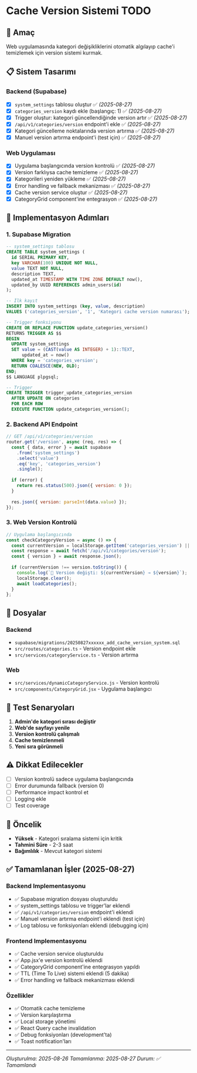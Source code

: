 # Cache Version Sistemi TODO

## 🎯 **Amaç**
Web uygulamasında kategori değişikliklerini otomatik algılayıp cache'i temizlemek için version sistemi kurmak.

## 📋 **Sistem Tasarımı**

### **Backend (Supabase)**
- [x] `system_settings` tablosu oluştur ✅ *(2025-08-27)*
- [x] `categories_version` kaydı ekle (başlangıç: 1) ✅ *(2025-08-27)*
- [x] Trigger oluştur: kategori güncellendiğinde version artır ✅ *(2025-08-27)*
- [x] `/api/v1/categories/version` endpoint'i ekle ✅ *(2025-08-27)*
- [x] Kategori güncelleme noktalarında version artırma ✅ *(2025-08-27)*
- [x] Manuel version artırma endpoint'i (test için) ✅ *(2025-08-27)*

### **Web Uygulaması**
- [x] Uygulama başlangıcında version kontrolü ✅ *(2025-08-27)*
- [x] Version farklıysa cache temizleme ✅ *(2025-08-27)*
- [x] Kategorileri yeniden yükleme ✅ *(2025-08-27)*
- [x] Error handling ve fallback mekanizması ✅ *(2025-08-27)*
- [x] Cache version service oluştur ✅ *(2025-08-27)*
- [x] CategoryGrid component'ine entegrasyon ✅ *(2025-08-27)*

## 🔧 **Implementasyon Adımları**

### **1. Supabase Migration**
```sql
-- system_settings tablosu
CREATE TABLE system_settings (
  id SERIAL PRIMARY KEY,
  key VARCHAR(100) UNIQUE NOT NULL,
  value TEXT NOT NULL,
  description TEXT,
  updated_at TIMESTAMP WITH TIME ZONE DEFAULT now(),
  updated_by UUID REFERENCES admin_users(id)
);

-- İlk kayıt
INSERT INTO system_settings (key, value, description) 
VALUES ('categories_version', '1', 'Kategori cache version numarası');

-- Trigger fonksiyonu
CREATE OR REPLACE FUNCTION update_categories_version()
RETURNS TRIGGER AS $$
BEGIN
  UPDATE system_settings 
  SET value = (CAST(value AS INTEGER) + 1)::TEXT,
      updated_at = now()
  WHERE key = 'categories_version';
  RETURN COALESCE(NEW, OLD);
END;
$$ LANGUAGE plpgsql;

-- Trigger
CREATE TRIGGER trigger_update_categories_version
  AFTER UPDATE ON categories
  FOR EACH ROW
  EXECUTE FUNCTION update_categories_version();
```

### **2. Backend API Endpoint**
```javascript
// GET /api/v1/categories/version
router.get('/version', async (req, res) => {
  const { data, error } = await supabase
    .from('system_settings')
    .select('value')
    .eq('key', 'categories_version')
    .single();
  
  if (error) {
    return res.status(500).json({ version: 0 });
  }
  
  res.json({ version: parseInt(data.value) });
});
```

### **3. Web Version Kontrolü**
```javascript
// Uygulama başlangıcında
const checkCategoryVersion = async () => {
  const currentVersion = localStorage.getItem('categories_version') || '0';
  const response = await fetch('/api/v1/categories/version');
  const { version } = await response.json();
  
  if (currentVersion !== version.toString()) {
    console.log(`🔄 Version değişti: ${currentVersion} → ${version}`);
    localStorage.clear();
    await loadCategories();
  }
};
```

## 📁 **Dosyalar**

### **Backend**
- `supabase/migrations/20250827xxxxxx_add_cache_version_system.sql`
- `src/routes/categories.ts` - Version endpoint ekle
- `src/services/categoryService.ts` - Version artırma

### **Web**
- `src/services/dynamicCategoryService.js` - Version kontrolü
- `src/components/CategoryGrid.jsx` - Uygulama başlangıcı

## 🎯 **Test Senaryoları**

1. **Admin'de kategori sırası değiştir**
2. **Web'de sayfayı yenile**
3. **Version kontrolü çalışmalı**
4. **Cache temizlenmeli**
5. **Yeni sıra görünmeli**

## ⚠️ **Dikkat Edilecekler**

- [ ] Version kontrolü sadece uygulama başlangıcında
- [ ] Error durumunda fallback (version 0)
- [ ] Performance impact kontrol et
- [ ] Logging ekle
- [ ] Test coverage

## 📅 **Öncelik**
- **Yüksek** - Kategori sıralama sistemi için kritik
- **Tahmini Süre** - 2-3 saat
- **Bağımlılık** - Mevcut kategori sistemi

## ✅ **Tamamlanan İşler (2025-08-27)**

### **Backend Implementasyonu**
- ✅ Supabase migration dosyası oluşturuldu
- ✅ system_settings tablosu ve trigger'lar eklendi
- ✅ `/api/v1/categories/version` endpoint'i eklendi
- ✅ Manuel version artırma endpoint'i eklendi (test için)
- ✅ Log tablosu ve fonksiyonları eklendi (debugging için)

### **Frontend Implementasyonu**
- ✅ Cache version service oluşturuldu
- ✅ App.jsx'e version kontrolü eklendi
- ✅ CategoryGrid component'ine entegrasyon yapıldı
- ✅ TTL (Time To Live) sistemi eklendi (5 dakika)
- ✅ Error handling ve fallback mekanizması eklendi

### **Özellikler**
- ✅ Otomatik cache temizleme
- ✅ Version karşılaştırma
- ✅ Local storage yönetimi
- ✅ React Query cache invalidation
- ✅ Debug fonksiyonları (development'ta)
- ✅ Toast notification'ları

---
*Oluşturulma: 2025-08-26*
*Tamamlanma: 2025-08-27*
*Durum: ✅ Tamamlandı*
